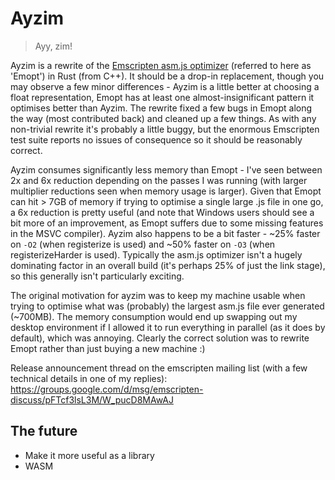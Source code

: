 Ayzim
=====

> Ayy, zim!

Ayzim is a rewrite of the [Emscripten asm.js optimizer](https://github.com/kripken/emscripten/tree/1.36.0/tools/optimizer) (referred to here as 'Emopt') in Rust (from C++). It should be a drop-in replacement, though you may observe a few minor differences - Ayzim is a little better at choosing a float representation, Emopt has at least one almost-insignificant pattern it optimises better than Ayzim. The rewrite fixed a few bugs in Emopt along the way (most contributed back) and cleaned up a few things. As with any non-trivial rewrite it's probably a little buggy, but the enormous Emscripten test suite reports no issues of consequence so it should be reasonably correct.

Ayzim consumes significantly less memory than Emopt - I've seen between 2x and 6x reduction depending on the passes I was running (with larger multiplier reductions seen when memory usage is larger). Given that Emopt can hit > 7GB of memory if trying to optimise a single large .js file in one go, a 6x reduction is pretty useful (and note that Windows users should see a bit more of an improvement, as Emopt suffers due to some missing features in the MSVC compiler). Ayzim also happens to be a bit faster - ~25% faster on `-O2` (when registerize is used) and ~50% faster on `-O3` (when registerizeHarder is used). Typically the asm.js optimizer isn't a hugely dominating factor in an overall build (it's perhaps 25% of just the link stage), so this generally isn't particularly exciting.

The original motivation for ayzim was to keep my machine usable when trying to optimise what was (probably) the largest asm.js file ever generated (~700MB). The memory consumption would end up swapping out my desktop environment if I allowed it to run everything in parallel (as it does by default), which was annoying. Clearly the correct solution was to rewrite Emopt rather than just buying a new machine :)

Release announcement thread on the emscripten mailing list (with a few technical details in one of my replies): https://groups.google.com/d/msg/emscripten-discuss/pFTcf3lsL3M/W_pucD8MAwAJ

The future
----------

 - Make it more useful as a library
 - WASM
